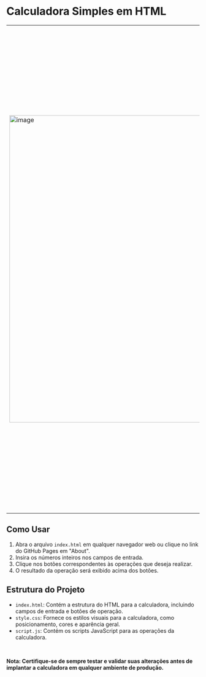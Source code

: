 # Calculadora Simples em HTML

<table>
<tr>
<td>
  <img <img width="800" alt="image" src="https://github.com/caioreius/Calculadora/assets/87735654/1f777dc1-830a-4f6e-9434-60f1632d13fe" width="1200"/>
</td>

<td align="justify">
  <strong>Esta é uma calculadora web básica desenvolvida utilizando HTML, CSS e JavaScript que realiza operações básicas de soma, subtração, divisão e multiplicação com números inteiros.</strong><br><br>  

  <center><em>Funcionalidades: Soma, Subtração, Divisão e Multiplicação.</em></center><br><br>

  <strong>Melhorias Futuras:</strong>
  - Melhorar a responsividade para diferentes tamanhos de tela.
  - Adicionar tratamento de erros mais abrangente, como validação de entrada do usuário.
  - Incluir operações mais avançadas, como porcentagem e raiz quadrada.
  - Criar uma interface mais amigável e atraente usando bibliotecas de design, como Bootstrap.<br>
    
  Sinta-se à vontade para explorar, modificar e expandir este projeto de acordo com suas necessidades e habilidades de programação.
</td>
</tr>
</table>

## Como Usar

1. Abra o arquivo `index.html` em qualquer navegador web ou clique no link do GitHub Pages em "About".
2. Insira os números inteiros nos campos de entrada.
3. Clique nos botões correspondentes às operações que deseja realizar.
4. O resultado da operação será exibido acima dos botões.

## Estrutura do Projeto

- `index.html`: Contém a estrutura do HTML para a calculadora, incluindo campos de entrada e botões de operação.
- `style.css`: Fornece os estilos visuais para a calculadora, como posicionamento, cores e aparência geral.
- `script.js`: Contém os scripts JavaScript para as operações da calculadora.
<br>

**Nota: Certifique-se de sempre testar e validar suas alterações antes de implantar a calculadora em qualquer ambiente de produção.**
